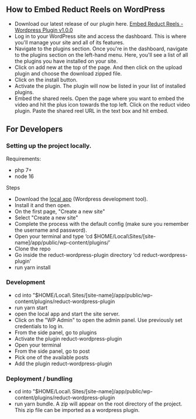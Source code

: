 ## How to Embed Reduct Reels on WordPress 
- Download our latest release of our plugin here. [Embed Reduct Reels - Wordpress Plugin v1.0.0](https://github.com/reduct-inc/reduct-wordpress-plugin/releases/download/v1.0.0/reduct-video-plugin-v1.0.0.zip)
- Log in to your WordPress site and access the dashboard. This is where you'll manage your site and all of its features.
- Navigate to the plugins section. Once you're in the dashboard, navigate to the plugins section on the left-hand menu. Here, you'll see a list of all the plugins you have installed on your site.
- Click on add new at the top of the page. And then click on the upload plugin and choose the download zipped file.
- Click on the install button.
- Activate the plugin. The plugin will now be listed in your list of installed plugins.
- Embed the shared reels. Open the page where you want to embed the video and hit the plus icon towards the top left. Click on the reduct video plugin. Paste the shared reel URL in the text box and hit embed.


## For Developers

### Setting up the project locally.

Requirements:

- php 7+
- node 16

Steps

- Download the [local app](https://localwp.com/) (Wordpress development tool).
- Install it and then open.
- On the first page, "Create a new site"
- Select "Create a new site"
- Complete the process with the default config (make sure you remember the username and password).
- Open your terminal and type 
  ‘cd $HOME/Local\Sites/[site-name]/app/public/wp-content/plugins/’
- Clone the repo
- Go inside the reduct-wordpress-plugin directory
  ‘cd reduct-wordpress-plugin’
- run yarn install


### Development
- cd into "$HOME/Local\ Sites/[site-name]/app/public/wp-content/plugins/reduct-wordpress-plugin
- run yarn start
- open the local app and start the site server.
- Click on the "WP Admin" to open the admin panel. Use previously set credentials to log in.
- From the side panel, go to plugins
- Activate the plugin reduct-wordpress-plugin
- Open your terminal
- From the side panel, go to post
- Pick one of the available posts
- Add the plugin reduct-wordpress-plugin


### Deployment / bundling

- cd into "$HOME/Local\ Sites/[site-name]/app/public/wp-content/plugins/reduct-wordpress-plugin
- run yarn bundle. A zip will appear on the root directory of the project. This zip file can be imported as a wordpress plugin.

